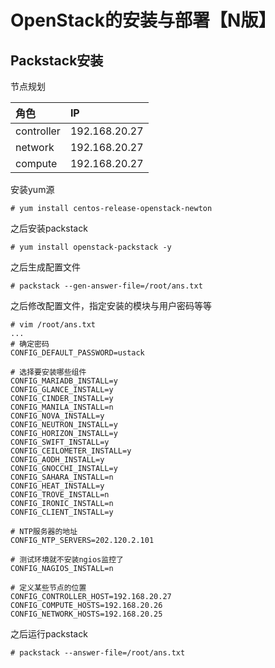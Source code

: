 # OpenStack的安装与部署【N版】

## Packstack安装

节点规划

| 角色 | IP |
| :--- | :--- |
| controller | 192.168.20.27 |
| network | 192.168.20.27 |
| compute | 192.168.20.27 |

安装yum源

```
# yum install centos-release-openstack-newton
```

之后安装packstack

```
# yum install openstack-packstack -y
```

之后生成配置文件

```
# packstack --gen-answer-file=/root/ans.txt
```

之后修改配置文件，指定安装的模块与用户密码等等

```
# vim /root/ans.txt
...
# 确定密码
CONFIG_DEFAULT_PASSWORD=ustack

# 选择要安装哪些组件
CONFIG_MARIADB_INSTALL=y
CONFIG_GLANCE_INSTALL=y
CONFIG_CINDER_INSTALL=y
CONFIG_MANILA_INSTALL=n
CONFIG_NOVA_INSTALL=y
CONFIG_NEUTRON_INSTALL=y
CONFIG_HORIZON_INSTALL=y
CONFIG_SWIFT_INSTALL=y
CONFIG_CEILOMETER_INSTALL=y
CONFIG_AODH_INSTALL=y
CONFIG_GNOCCHI_INSTALL=y
CONFIG_SAHARA_INSTALL=n
CONFIG_HEAT_INSTALL=y
CONFIG_TROVE_INSTALL=n
CONFIG_IRONIC_INSTALL=n
CONFIG_CLIENT_INSTALL=y

# NTP服务器的地址
CONFIG_NTP_SERVERS=202.120.2.101

# 测试环境就不安装ngios监控了
CONFIG_NAGIOS_INSTALL=n

# 定义某些节点的位置
CONFIG_CONTROLLER_HOST=192.168.20.27
CONFIG_COMPUTE_HOSTS=192.168.20.26
CONFIG_NETWORK_HOSTS=192.168.20.25
```

之后运行packstack

```
# packstack --answer-file=/root/ans.txt
```



